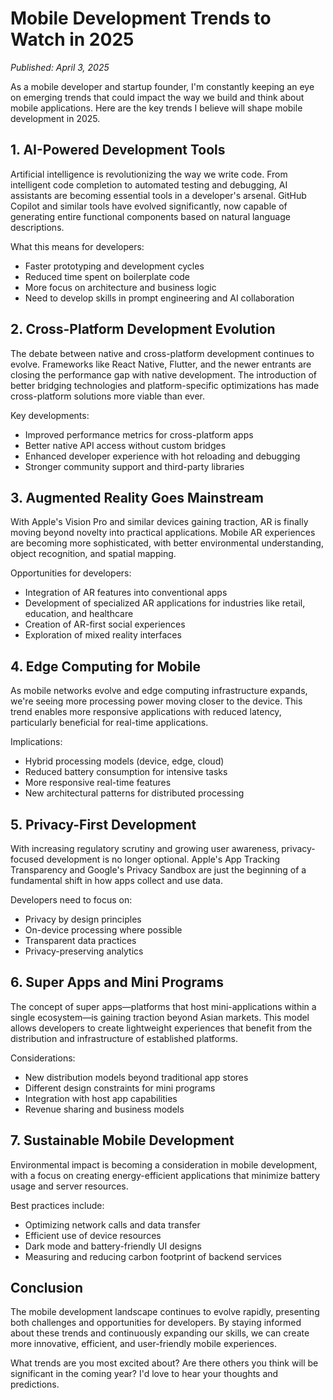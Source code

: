 # Mobile Development Trends to Watch in 2025

*Published: April 3, 2025*

As a mobile developer and startup founder, I'm constantly keeping an eye on emerging trends that could impact the way we build and think about mobile applications. Here are the key trends I believe will shape mobile development in 2025.

## 1. AI-Powered Development Tools

Artificial intelligence is revolutionizing the way we write code. From intelligent code completion to automated testing and debugging, AI assistants are becoming essential tools in a developer's arsenal. GitHub Copilot and similar tools have evolved significantly, now capable of generating entire functional components based on natural language descriptions.

What this means for developers:
- Faster prototyping and development cycles
- Reduced time spent on boilerplate code
- More focus on architecture and business logic
- Need to develop skills in prompt engineering and AI collaboration

## 2. Cross-Platform Development Evolution

The debate between native and cross-platform development continues to evolve. Frameworks like React Native, Flutter, and the newer entrants are closing the performance gap with native development. The introduction of better bridging technologies and platform-specific optimizations has made cross-platform solutions more viable than ever.

Key developments:
- Improved performance metrics for cross-platform apps
- Better native API access without custom bridges
- Enhanced developer experience with hot reloading and debugging
- Stronger community support and third-party libraries

## 3. Augmented Reality Goes Mainstream

With Apple's Vision Pro and similar devices gaining traction, AR is finally moving beyond novelty into practical applications. Mobile AR experiences are becoming more sophisticated, with better environmental understanding, object recognition, and spatial mapping.

Opportunities for developers:
- Integration of AR features into conventional apps
- Development of specialized AR applications for industries like retail, education, and healthcare
- Creation of AR-first social experiences
- Exploration of mixed reality interfaces

## 4. Edge Computing for Mobile

As mobile networks evolve and edge computing infrastructure expands, we're seeing more processing power moving closer to the device. This trend enables more responsive applications with reduced latency, particularly beneficial for real-time applications.

Implications:
- Hybrid processing models (device, edge, cloud)
- Reduced battery consumption for intensive tasks
- More responsive real-time features
- New architectural patterns for distributed processing

## 5. Privacy-First Development

With increasing regulatory scrutiny and growing user awareness, privacy-focused development is no longer optional. Apple's App Tracking Transparency and Google's Privacy Sandbox are just the beginning of a fundamental shift in how apps collect and use data.

Developers need to focus on:
- Privacy by design principles
- On-device processing where possible
- Transparent data practices
- Privacy-preserving analytics

## 6. Super Apps and Mini Programs

The concept of super apps—platforms that host mini-applications within a single ecosystem—is gaining traction beyond Asian markets. This model allows developers to create lightweight experiences that benefit from the distribution and infrastructure of established platforms.

Considerations:
- New distribution models beyond traditional app stores
- Different design constraints for mini programs
- Integration with host app capabilities
- Revenue sharing and business models

## 7. Sustainable Mobile Development

Environmental impact is becoming a consideration in mobile development, with a focus on creating energy-efficient applications that minimize battery usage and server resources.

Best practices include:
- Optimizing network calls and data transfer
- Efficient use of device resources
- Dark mode and battery-friendly UI designs
- Measuring and reducing carbon footprint of backend services

## Conclusion

The mobile development landscape continues to evolve rapidly, presenting both challenges and opportunities for developers. By staying informed about these trends and continuously expanding our skills, we can create more innovative, efficient, and user-friendly mobile experiences.

What trends are you most excited about? Are there others you think will be significant in the coming year? I'd love to hear your thoughts and predictions.
